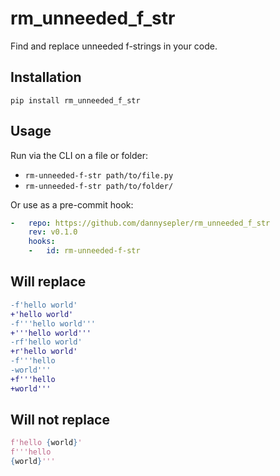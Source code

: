 rm_unneeded_f_str
=================

Find and replace unneeded f-strings in your code.


## Installation

`pip install rm_unneeded_f_str`

## Usage

Run via the CLI on a file or folder:
- `rm-unneeded-f-str path/to/file.py`
- `rm-unneeded-f-str path/to/folder/`

Or use as a pre-commit hook:

```yaml
-   repo: https://github.com/dannysepler/rm_unneeded_f_str
    rev: v0.1.0
    hooks:
    -   id: rm-unneeded-f-str
```

## Will replace

```diff
-f'hello world'
+'hello world'
-f'''hello world'''
+'''hello world'''
-rf'hello world'
+r'hello world'
-f'''hello
-world'''
+f'''hello
+world'''
```

## Will not replace

```python
f'hello {world}'
f'''hello
{world}'''
```
